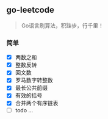 ## go-leetcode

> Go语言刷算法，积跬步，行千里！

### 简单

- [x] 两数之和
- [x] 整数反转
- [x] 回文数
- [x] 罗马数字转整数
- [x] 最长公共前缀
- [x] 有效的括号
- [x] 合并两个有序链表
- [ ] todo ...
